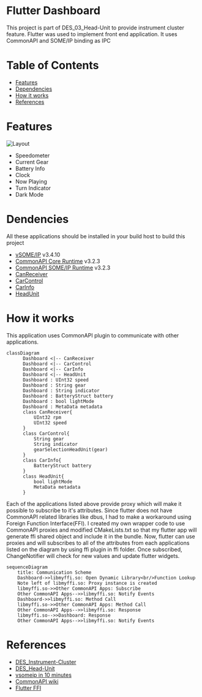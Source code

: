 # Flutter Dashboard
This project is part of DES_03_Head-Unit to provide instrument cluster feature.
Flutter was used to implement front end application.
It uses CommonAPI and SOME/IP binding as IPC

# Table of Contents
- [Features](#features)
- [Dependencies](#dendencies)
- [How it works](#how-it-works)
- [References](#references)

# Features
![Layout](https://github.com/Lagavulin9/Flutter_Dashboard/assets/56917072/95fc10e5-9fd5-413b-a226-866745ec84d1)
- Speedometer
- Current Gear
- Battery Info
- Clock
- Now Playing
- Turn Indicator
- Dark Mode

# Dendencies
All these applications should be installed in your build host to build this project
- [vSOME/IP](https://github.com/COVESA/vsomeip) v3.4.10
- [CommonAPI Core Runtime](https://github.com/COVESA/capicxx-core-runtime) v3.2.3
- [CommonAPI SOME/IP Runtime](https://github.com/COVESA/capicxx-someip-runtime) v3.2.3
- [CanReceiver](https://github.com/SeungWoo-L/can_receiver) 
- [CarControl](https://github.com/kianwasabi/car_control)
- [CarInfo](https://github.com/kianwasabi/car_info)
- [HeadUnit](https://github.com/Lagavulin9/Flutter_Head-Unit)


# How it works
This application uses CommonAPI plugin to communicate with other applications.
```mermaid
classDiagram
      Dashboard <|-- CanReceiver
      Dashboard <|-- CarControl
      Dashboard <|-- CarInfo
      Dashboard <|-- HeadUnit
      Dashboard : UInt32 speed
      Dashboard : String gear
      Dashboard : String indicator
      Dashboard : BatteryStruct battery
      Dashboard : bool lightMode
      Dashboard : MetaData metadata
      class CanReceiver{
          UInt32 rpm
          UInt32 speed
      }
      class CarControl{
          String gear
          String indicator
          gearSelectionHeadUnit(gear)
      }
      class CarInfo{
          BatteryStruct battery
      }
      class HeadUnit{
	      bool lightMode
	      MetaData metadata
      }
```
 Each of the applications listed above provide proxy which will make it possible to subscribe to it's attributes. Since flutter does not have CommonAPI related libraries like dbus, I had to make a workaround using Foreign Function Interface(FFI). I created my own wrapper code to use CommonAPI proxies and modified CMakeLists.txt so that my flutter app will generate ffi shared object and include it in the bundle.
Now, flutter can use proxies and will subscribes to all of the attributes from each applications listed on the diagram by using ffi plugin in ffi folder. Once subscribed, ChangeNotifier will check for new values and update flutter widgets.

```mermaid
sequenceDiagram
    title: Communication Scheme
    Dashboard->>libmyffi.so: Open Dynamic Library<br/>Function Lookup
    Note left of libmyffi.so: Proxy instance is created
    libmyffi.so->>Other CommonAPI Apps: Subscribe
    Other CommonAPI Apps-->>libmyffi.so: Notify Events
    Dashboard->>libmyffi.so: Method Call
    libmyffi.so->>Other CommonAPI Apps: Method Call
    Other CommonAPI Apps-->>libmyffi.so: Response
    libmyffi.so-->>Dashboard: Response
    Other CommonAPI Apps-->>libmyffi.so: Notify Events
```

# References
- [DES_Instrument-Cluster](https://github.com/SEA-ME/DES_Instrument-Cluster)
- [DES_Head-Unit](https://github.com/SEA-ME/DES_Head-Unit)
- [vsomeip in 10 minutes](https://github.com/COVESA/vsomeip/wiki/vsomeip-in-10-minutes)
- [CommonAPI wiki](https://github.com/COVESA/capicxx-core-tools/wiki)
- [Flutter FFI](https://docs.flutter.dev/platform-integration/android/c-interop)

